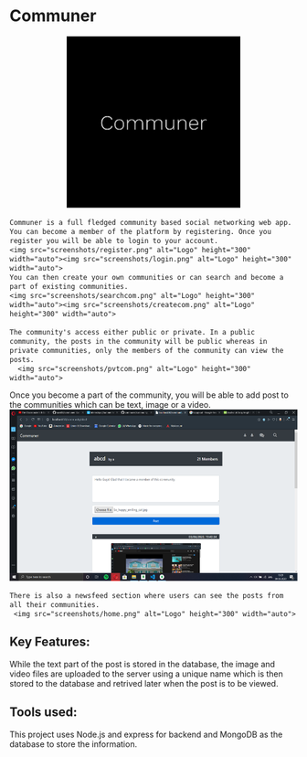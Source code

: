 # Communer
<p align="center">
<img src="public/communer.png" alt="Logo" height="300" width="auto">
 </p>
   
    Communer is a full fledged community based social networking web app. 
    You can become a member of the platform by registering. Once you register you will be able to login to your account. 
    <img src="screenshots/register.png" alt="Logo" height="300" width="auto"><img src="screenshots/login.png" alt="Logo" height="300" width="auto">
    You can then create your own communities or can search and become a part of existing communities. 
    <img src="screenshots/searchcom.png" alt="Logo" height="300" width="auto"><img src="screenshots/createcom.png" alt="Logo" height="300" width="auto">
    
    The community's access either public or private. In a public community, the posts in the community will be public whereas in private communities, only the members of the community can view the posts. 
      <img src="screenshots/pvtcom.png" alt="Logo" height="300" width="auto">
   
   Once you become a part of the community, you will be able to add post to the communities which can be text, image or a video. 
     <img src="screenshots/post.png" alt="Logo" height="300" width="auto">
        
    There is also a newsfeed section where users can see the posts from all their communities.
     <img src="screenshots/home.png" alt="Logo" height="300" width="auto">

Key Features:
-------------
While the text part of the post is stored in the database, the image and video files are uploaded to the server using a unique name which is then stored to the database and retrived later when the post is to be viewed.
 
Tools used:
-----------
This project uses Node.js and express for backend and MongoDB as the database to store the information.
